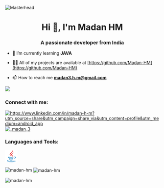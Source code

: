 

![Masterhead](https://user-images.githubusercontent.com/74038190/241765440-80728820-e06b-4f96-9c9e-9df46f0cc0a5.gif)






<h1 align="center">Hi 👋, I'm Madan HM</h1>
<h3 align="center">A passionate developer from India</h3>

- 🌱 I’m currently learning **JAVA**

- 👨‍💻 All of my projects are available at [https://github.com/Madan-HM](https://github.com/Madan-HM)

- 📫 How to reach me **madan3.h.m@gmail.com**


[![](https://visitcount.itsvg.in/api?id=madanhm&icon=5&color=0)](https://visitcount.itsvg.in)

<h3 align="left">Connect with me:</h3>
<p align="left">
<a href="https://linkedin.com/in/https://www.linkedin.com/in/madan-h-m?utm_source=share&utm_campaign=share_via&utm_content=profile&utm_medium=android_app" target="blank"><img align="center" src="https://raw.githubusercontent.com/rahuldkjain/github-profile-readme-generator/master/src/images/icons/Social/linked-in-alt.svg" alt="https://www.linkedin.com/in/madan-h-m?utm_source=share&utm_campaign=share_via&utm_content=profile&utm_medium=android_app" height="30" width="40" /></a>
<a href="https://instagram.com/_madan_3" target="blank"><img align="center" src="https://raw.githubusercontent.com/rahuldkjain/github-profile-readme-generator/master/src/images/icons/Social/instagram.svg" alt="_madan_3" height="30" width="40" /></a>
</p>

<h3 align="left">Languages and Tools:</h3>
<p align="left"> <a href="https://www.java.com" target="_blank" rel="noreferrer"> <img src="https://raw.githubusercontent.com/devicons/devicon/master/icons/java/java-original.svg" alt="java" width="40" height="40"/> </a> </p>

<p><img align="left" src="https://github-readme-stats.vercel.app/api/top-langs?username=madan-hm&show_icons=true&locale=en&layout=compact" alt="madan-hm" /></p>

<p>&nbsp;<img align="center" src="https://github-readme-stats.vercel.app/api?username=madan-hm&show_icons=true&locale=en" alt="madan-hm" /></p>

<p><img align="center" src="https://github-readme-streak-stats.herokuapp.com/?user=madan-hm&" alt="madan-hm" /></p>
